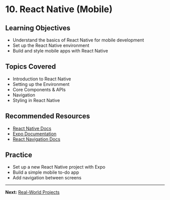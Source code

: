 # 10. React Native (Mobile)

## Learning Objectives
- Understand the basics of React Native for mobile development
- Set up the React Native environment
- Build and style mobile apps with React Native

## Topics Covered
- Introduction to React Native
- Setting up the Environment
- Core Components & APIs
- Navigation
- Styling in React Native

## Recommended Resources
- [React Native Docs](https://reactnative.dev/docs/getting-started)
- [Expo Documentation](https://docs.expo.dev/)
- [React Navigation Docs](https://reactnavigation.org/docs/getting-started/)

## Practice
- Set up a new React Native project with Expo
- Build a simple mobile to-do app
- Add navigation between screens

---

**Next:** [Real-World Projects](../11-projects/README.md)